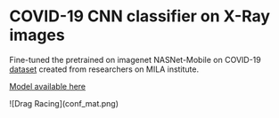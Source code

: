 # COVID-19 CNN classifier on X-Ray images

Fine-tuned the pretrained on imagenet NASNet-Mobile on COVID-19 
<a href="https://github.com/ieee8023/covid-chestxray-dataset/">dataset</a> created from researchers on MILA institute.
<p>
<a href="https://drive.google.com/open?id=1bx0PokSApJgtkGkTbZVhM5vwfLe_ucqa/">Model available here</a> 
<p>
![Drag Racing](conf_mat.png)
